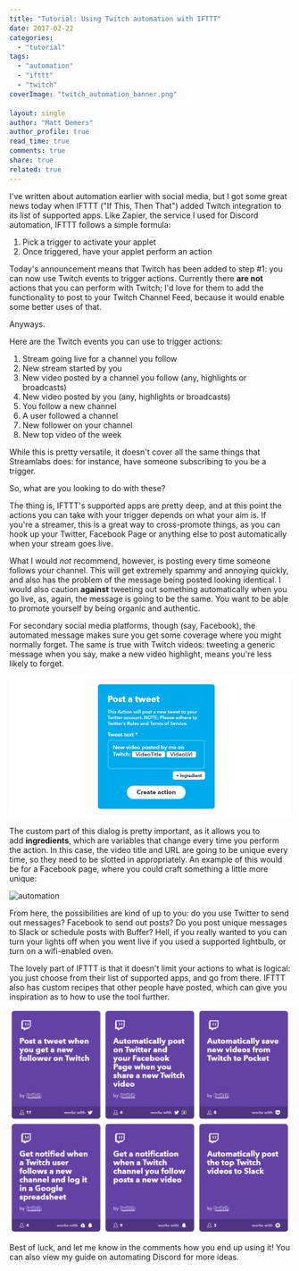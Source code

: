 ```yaml
---
title: "Tutorial: Using Twitch automation with IFTTT"
date: 2017-02-22
categories: 
  - "tutorial"
tags: 
  - "automation"
  - "ifttt"
  - "twitch"
coverImage: "twitch_automation_banner.png"

layout: single
author: "Matt Demers"
author_profile: true
read_time: true
comments: true
share: true
related: true
---
```


I've written about automation earlier with social media, but I got some great news today when IFTTT ("If This, Then That") added Twitch integration to its list of supported apps. Like Zapier, the service I used for Discord automation, IFTTT follows a simple formula:

1. Pick a trigger to activate your applet
2. Once triggered, have your applet perform an action

Today's announcement means that Twitch has been added to step #1: you can now use Twitch events to trigger actions. Currently there **are not** actions that you can perform with Twitch; I'd love for them to add the functionality to post to your Twitch Channel Feed, because it would enable some better uses of that.

Anyways.

Here are the Twitch events you can use to trigger actions:

1. Stream going live for a channel you follow
2. New stream started by you
3. New video posted by a channel you follow (any, highlights or broadcasts)
4. New video posted by you (any, highlights or broadcasts)
5. You follow a new channel
6. A user followed a channel
7. New follower on your channel
8. New top video of the week

While this is pretty versatile, it doesn't cover all the same things that Streamlabs does: for instance, have someone subscribing to you be a trigger.

So, what are you looking to do with these?

The thing is, IFTTT's supported apps are pretty deep, and at this point the actions you can take with your trigger depends on what your aim is. If you're a streamer, this is a great way to cross-promote things, as you can hook up your Twitter, Facebook Page or anything else to post automatically when your stream goes live.

What I would _not_ recommend, however, is posting every time someone follows your channel. This will get extremely spammy and annoying quickly, and also has the problem of the message being posted looking identical. I would also caution **against** tweeting out something automatically when you go live, as, again, the message is going to be the same. You want to be able to promote yourself by being organic and authentic.

For secondary social media platforms, though (say, Facebook), the automated message makes sure you get some coverage where you might normally forget. The same is true with Twitch videos: tweeting a generic message when you say, make a new video highlight, means you're less likely to forget.

![](/assets/images/IFTTT_banner.png)

The custom part of this dialog is pretty important, as it allows you to add **ingredients**, which are variables that change every time you perform the action. In this case, the video title and URL are going to be unique every time, so they need to be slotted in appropriately. An example of this would be for a Facebook page, where you could craft something a little more unique:

![automation](images/IFTTT_2.png)

From here, the possibilities are kind of up to you: do you use Twitter to send out messages? Facebook to send out posts? Do you post unique messages to Slack or schedule posts with Buffer? Hell, if you really wanted to you can turn your lights off when you went live if you used a supported lightbulb, or turn on a wifi-enabled oven.

The lovely part of IFTTT is that it doesn't limit your actions to what is logical: you just choose from their list of supported apps, and go from there. IFTTT also has custom recipes that other people have posted, which can give you inspiration as to how to use the tool further.

![](/assets/images/chrome_2017-02-22_21-55-49.jpg)

Best of luck, and let me know in the comments how you end up using it! You can also view my guide on automating Discord for more ideas.
